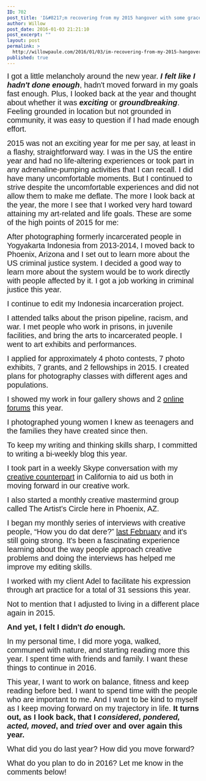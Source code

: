 ```yaml
---
ID: 702
post_title: 'I&#8217;m recovering from my 2015 hangover with some grace'
author: Willow
post_date: 2016-01-03 21:21:10
post_excerpt: ""
layout: post
permalink: >
  http://willowpaule.com/2016/01/03/im-recovering-from-my-2015-hangover-with-some-grace/
published: true
---
```

<p style="margin-bottom: 0in">
<zentobox height="630" preview="/img/s12/v178/p337611039-5.jpg" width="944"><!--
{
  "type": "zf.zentobox.PhotoVideo",
  "options": {
    "hoverAction": "0",
    "autoPlay": false,
    "hideWatermark": "false",
    "isSoundtrackLooped": false,
    "duration": "5",
    "transition": "2",
    "autoStart": false,
    "needLoopImages": false,
    "isRandom": false,
    "hasTopBar": true,
    "needLinkToGallery": true,
    "linkToGalleryText": "Visit Gallery",
    "showPhotoTitles": true,
    "showGalleryTitle": true,
    "showController": true,
    "allowFullScreen": true,
    "showThumbs": false,
    "controllerStyle": "31",
    "showOpeningSlide": true,
    "showClosingSlide": true,
    "slideBgColor": "#111111",
    "slideDisplayNameColor": "#f5f5f5",
    "slideGalleryTitleColor": "#dddddd",
    "bgColor": "#555555",
    "isBackgroundTransparent": false,
    "hideBorder": false,
    "borderColor": "#555555",
    "animationStyle": 2,
    "animationColor": "#cccccc",
    "anchorPoint": 4,
    "click": {
      "action": "0",
      "newWindow": true,
      "url": ""
    }
  },
  "layout": {
    "imageSize": "-1",
    "themeBorder": "false",
    "customWidth": "800",
    "hSpace": "0",
    "vSpace": "0",
    "fixedAlignment": "true",
    "customHeight": "630",
    "browserScaling": "true",
    "borderWidth": 0,
    "sizingMode": "0",
    "alignment": "1"
  },
  "content": {
    "photoSetId": "gal439474196",
    "ownerId": 841192347,
    "photoId": "337611039",
    "isVideo": false
  }
}
--></zentobox>
</p>

<p style="margin-bottom: 0in"><span style="font-size:20px;"><span style="font-family: trebuchet ms,lucida sans unicode,lucida grande,lucida sans,arial,sans-serif;">
<style type="text/css">P { margin-bottom: 0.08
</style>
</span><span style="font-family: trebuchet ms,lucida sans unicode,lucida grande,lucida sans,arial,sans-serif;">I got a little melancholy around the new year. <em><strong>I felt like I hadn&#39;t done enough</strong></em>, hadn&#39;t moved forward in my goals fast enough. Plus, I looked back at the year and thought about whether it was <strong><em>exciting</em></strong> or <strong><em>groundbreaking</em></strong>. Feeling grounded in location but not grounded in community, it was easy to question if I had made enough effort.</span></span></p>

<p style="margin-bottom: 0in"><span style="font-size:20px;"><span style="font-family: trebuchet ms,lucida sans unicode,lucida grande,lucida sans,arial,sans-serif;">
<zentobox height="630" preview="/img/s/v-2/p42662646-5.jpg" width="944"><!--
{
  "type": "zf.zentobox.PhotoVideo",
  "options": {
    "hoverAction": "0",
    "autoPlay": false,
    "hideWatermark": "false",
    "isSoundtrackLooped": false,
    "duration": "5",
    "transition": "2",
    "autoStart": false,
    "needLoopImages": false,
    "isRandom": false,
    "hasTopBar": true,
    "needLinkToGallery": true,
    "linkToGalleryText": "Visit Gallery",
    "showPhotoTitles": true,
    "showGalleryTitle": true,
    "showController": true,
    "allowFullScreen": true,
    "showThumbs": false,
    "controllerStyle": "31",
    "showOpeningSlide": true,
    "showClosingSlide": true,
    "slideBgColor": "#111111",
    "slideDisplayNameColor": "#f5f5f5",
    "slideGalleryTitleColor": "#dddddd",
    "bgColor": "#555555",
    "isBackgroundTransparent": false,
    "hideBorder": false,
    "borderColor": "#555555",
    "animationStyle": 2,
    "animationColor": "#cccccc",
    "anchorPoint": 4,
    "click": {
      "action": "0",
      "newWindow": true,
      "url": ""
    }
  },
  "layout": {
    "imageSize": "-1",
    "themeBorder": "false",
    "customWidth": "800",
    "hSpace": "0",
    "vSpace": "0",
    "fixedAlignment": "true",
    "customHeight": "630",
    "browserScaling": "true",
    "borderWidth": 0,
    "sizingMode": "0",
    "alignment": "1"
  },
  "content": {
    "photoSetId": "gal439474196",
    "ownerId": 841192347,
    "photoId": "42662646",
    "isVideo": false
  }
}
--></zentobox>
</span></span><span style="font-size:20px;"><span style="font-family: trebuchet ms,lucida sans unicode,lucida grande,lucida sans,arial,sans-serif;">2015 was not an exciting year for me per say, at least in a flashy, straightforward way. I was in the US the entire year and had no life-altering experiences or took part in any adrenaline-pumping activities that I can recall. I did have many uncomfortable moments. But I continued to strive despite the uncomfortable experiences and did not allow them to make me deflate. The more I look back at the year, the more I see that I worked very hard toward attaining my art-related and life goals. These are some of the high points of 2015 for me:</span></span></p>

<p style="margin-bottom: 0in"><span style="font-size:20px;"><span style="font-family: trebuchet ms,lucida sans unicode,lucida grande,lucida sans,arial,sans-serif;">After photographing formerly incarcerated people in Yogyakarta Indonesia from 2013-2014, I moved back to Phoenix, Arizona and I set out to learn more about the US criminal justice system. I decided a good way to learn more about the system would be to work directly with people affected by it. I got a job working in criminal justice this year.</span></span></p>

<p style="margin-bottom: 0in"><span style="font-size:20px;"><span style="font-family: trebuchet ms,lucida sans unicode,lucida grande,lucida sans,arial,sans-serif;">
<zentobox height="630" preview="/img/s8/v83/p1136411089-5.jpg" width="944"><!--
{
  "type": "zf.zentobox.PhotoVideo",
  "options": {
    "hoverAction": "0",
    "autoPlay": false,
    "hideWatermark": "false",
    "isSoundtrackLooped": false,
    "duration": "5",
    "transition": "2",
    "autoStart": false,
    "needLoopImages": false,
    "isRandom": false,
    "hasTopBar": true,
    "needLinkToGallery": true,
    "linkToGalleryText": "Visit Gallery",
    "showPhotoTitles": true,
    "showGalleryTitle": true,
    "showController": true,
    "allowFullScreen": true,
    "showThumbs": false,
    "controllerStyle": "31",
    "showOpeningSlide": true,
    "showClosingSlide": true,
    "slideBgColor": "#111111",
    "slideDisplayNameColor": "#f5f5f5",
    "slideGalleryTitleColor": "#dddddd",
    "bgColor": "#555555",
    "isBackgroundTransparent": false,
    "hideBorder": false,
    "borderColor": "#555555",
    "animationStyle": 2,
    "animationColor": "#cccccc",
    "anchorPoint": 4,
    "click": {
      "action": "0",
      "newWindow": true,
      "url": ""
    }
  },
  "layout": {
    "imageSize": "-1",
    "themeBorder": "false",
    "customWidth": "800",
    "hSpace": "0",
    "vSpace": "0",
    "fixedAlignment": "true",
    "customHeight": "630",
    "browserScaling": "true",
    "borderWidth": 0,
    "sizingMode": "0",
    "alignment": "1"
  },
  "content": {
    "photoSetId": "gal270196182",
    "title": "",
    "caption": "Photo from my Indonesia incarceration series.\n\nCopyright Willow Paule Photography, 2014.",
    "altText": "",
    "ownerId": 841192347,
    "photoId": "1136411089",
    "isVideo": false
  }
}
--></zentobox>
I continue to edit my Indonesia incarceration project.</span></span></p>

<p style="margin-bottom: 0in"><span style="font-size:20px;"><span style="font-family: trebuchet ms,lucida sans unicode,lucida grande,lucida sans,arial,sans-serif;">I attended talks about the prison pipeline, racism, and war. I met people who work in prisons, in juvenile facilities, and bring the arts to incarcerated people. I went to art exhibits and performances.</span></span></p>

<p style="margin-bottom: 0in"><span style="font-size:20px;"><span style="font-family: trebuchet ms,lucida sans unicode,lucida grande,lucida sans,arial,sans-serif;">I applied for approximately 4 photo contests, 7 photo exhibits, 7 grants, and 2 fellowships in 2015. I created plans for photography classes with different ages and populations.</span></span></p>

<p style="margin-bottom: 0in">
<zentobox height="614" preview="/img/s6/v138/p966572287-6.jpg" width="858"><!--
{
  "type": "zf.zentobox.PhotoVideo",
  "options": {
    "hoverAction": "0",
    "autoPlay": false,
    "hideWatermark": "false",
    "isSoundtrackLooped": false,
    "duration": "5",
    "transition": "2",
    "autoStart": false,
    "needLoopImages": false,
    "isRandom": false,
    "hasTopBar": true,
    "needLinkToGallery": true,
    "linkToGalleryText": "Visit Gallery",
    "showPhotoTitles": true,
    "showGalleryTitle": true,
    "showController": true,
    "allowFullScreen": true,
    "showThumbs": false,
    "controllerStyle": "31",
    "showOpeningSlide": true,
    "showClosingSlide": true,
    "slideBgColor": "#111111",
    "slideDisplayNameColor": "#f5f5f5",
    "slideGalleryTitleColor": "#dddddd",
    "bgColor": "#555555",
    "isBackgroundTransparent": false,
    "hideBorder": false,
    "borderColor": "#555555",
    "animationStyle": 2,
    "animationColor": "#cccccc",
    "anchorPoint": 4,
    "click": {
      "action": "0",
      "newWindow": true,
      "url": ""
    }
  },
  "layout": {
    "imageSize": "-1",
    "themeBorder": "false",
    "customWidth": "800",
    "hSpace": "0",
    "vSpace": "0",
    "fixedAlignment": "true",
    "customHeight": "630",
    "browserScaling": "true",
    "borderWidth": 0,
    "sizingMode": "0",
    "alignment": "1"
  },
  "content": {
    "photoSetId": "gal533108165",
    "ownerId": 841192347,
    "photoId": "966572287",
    "isVideo": false
  }
}
--></zentobox>
</p>

<p style="margin-bottom: 0in"><span style="font-size:20px;"><span style="font-family: trebuchet ms,lucida sans unicode,lucida grande,lucida sans,arial,sans-serif;">I showed my work in four gallery shows and 2 <a href="http://issuu.com/flyingchickadee/docs/jan_2015_print" target="_blank">online forums</a> this year.</span></span></p>

<p style="margin-bottom: 0in"><span style="font-size:20px;"><span style="font-family: trebuchet ms,lucida sans unicode,lucida grande,lucida sans,arial,sans-serif;">I photographed young women I knew as teenagers and the families they have created since then.</span></span></p>

<p style="margin-bottom: 0in"><span style="font-size:20px;"><span style="font-family: trebuchet ms,lucida sans unicode,lucida grande,lucida sans,arial,sans-serif;">
<zentobox height="960" preview="/img/s1/v46/p1545346281-6.jpg" width="641"><!--
{
  "type": "zf.zentobox.PhotoVideo",
  "options": {
    "hoverAction": "0",
    "autoPlay": false,
    "hideWatermark": "false",
    "isSoundtrackLooped": false,
    "duration": "5",
    "transition": "2",
    "autoStart": false,
    "needLoopImages": false,
    "isRandom": false,
    "hasTopBar": true,
    "needLinkToGallery": true,
    "linkToGalleryText": "Visit Gallery",
    "showPhotoTitles": true,
    "showGalleryTitle": true,
    "showController": true,
    "allowFullScreen": true,
    "showThumbs": false,
    "controllerStyle": "31",
    "showOpeningSlide": true,
    "showClosingSlide": true,
    "slideBgColor": "#111111",
    "slideDisplayNameColor": "#f5f5f5",
    "slideGalleryTitleColor": "#dddddd",
    "bgColor": "#555555",
    "isBackgroundTransparent": false,
    "hideBorder": false,
    "borderColor": "#555555",
    "animationStyle": 2,
    "animationColor": "#cccccc",
    "anchorPoint": 4,
    "click": {
      "action": "0",
      "newWindow": true,
      "url": ""
    }
  },
  "layout": {
    "imageSize": "-1",
    "themeBorder": "false",
    "customWidth": "800",
    "hSpace": "0",
    "vSpace": "0",
    "fixedAlignment": "true",
    "customHeight": "630",
    "browserScaling": "true",
    "borderWidth": 0,
    "sizingMode": "0",
    "alignment": "1"
  },
  "content": {
    "photoSetId": "gal433840565",
    "ownerId": 841192347,
    "photoId": "1545346281",
    "isVideo": false
  }
}
--></zentobox>
</span></span> 
<zentobox height="631" preview="/img/s7/v156/p775240761-5.jpg" width="944"><!--
{
  "type": "zf.zentobox.PhotoVideo",
  "options": {
    "hoverAction": "0",
    "autoPlay": false,
    "hideWatermark": "false",
    "isSoundtrackLooped": false,
    "duration": "5",
    "transition": "2",
    "autoStart": false,
    "needLoopImages": false,
    "isRandom": false,
    "hasTopBar": true,
    "needLinkToGallery": true,
    "linkToGalleryText": "Visit Gallery",
    "showPhotoTitles": true,
    "showGalleryTitle": true,
    "showController": true,
    "allowFullScreen": true,
    "showThumbs": false,
    "controllerStyle": "31",
    "showOpeningSlide": true,
    "showClosingSlide": true,
    "slideBgColor": "#111111",
    "slideDisplayNameColor": "#f5f5f5",
    "slideGalleryTitleColor": "#dddddd",
    "bgColor": "#555555",
    "isBackgroundTransparent": false,
    "hideBorder": false,
    "borderColor": "#555555",
    "animationStyle": 2,
    "animationColor": "#cccccc",
    "anchorPoint": 4,
    "click": {
      "action": "0",
      "newWindow": true,
      "url": ""
    }
  },
  "layout": {
    "imageSize": "-1",
    "themeBorder": "false",
    "customWidth": "800",
    "hSpace": "0",
    "vSpace": "0",
    "fixedAlignment": "true",
    "customHeight": "630",
    "browserScaling": "true",
    "borderWidth": 0,
    "sizingMode": "0",
    "alignment": "1"
  },
  "content": {
    "photoSetId": "gal164610792",
    "ownerId": 841192347,
    "photoId": "775240761",
    "isVideo": false
  }
}
--></zentobox>
</p>

<p style="margin-bottom: 0in"><span style="font-size:20px;"><span style="font-family: trebuchet ms,lucida sans unicode,lucida grande,lucida sans,arial,sans-serif;">
<zentobox height="631" preview="/img/s7/v154/p1681466938-5.jpg" width="944"><!--
{
  "type": "zf.zentobox.PhotoVideo",
  "options": {
    "hoverAction": "0",
    "autoPlay": false,
    "hideWatermark": "false",
    "isSoundtrackLooped": false,
    "duration": "5",
    "transition": "2",
    "autoStart": false,
    "needLoopImages": false,
    "isRandom": false,
    "hasTopBar": true,
    "needLinkToGallery": true,
    "linkToGalleryText": "Visit Gallery",
    "showPhotoTitles": true,
    "showGalleryTitle": true,
    "showController": true,
    "allowFullScreen": true,
    "showThumbs": false,
    "controllerStyle": "31",
    "showOpeningSlide": true,
    "showClosingSlide": true,
    "slideBgColor": "#111111",
    "slideDisplayNameColor": "#f5f5f5",
    "slideGalleryTitleColor": "#dddddd",
    "bgColor": "#555555",
    "isBackgroundTransparent": false,
    "hideBorder": false,
    "borderColor": "#555555",
    "animationStyle": 2,
    "animationColor": "#cccccc",
    "anchorPoint": 4,
    "click": {
      "action": "0",
      "newWindow": true,
      "url": ""
    }
  },
  "layout": {
    "imageSize": "-1",
    "themeBorder": "false",
    "customWidth": "800",
    "hSpace": "0",
    "vSpace": "0",
    "fixedAlignment": "true",
    "customHeight": "630",
    "browserScaling": "true",
    "borderWidth": 0,
    "sizingMode": "0",
    "alignment": "1"
  },
  "content": {
    "photoSetId": "gal979083683",
    "ownerId": 841192347,
    "photoId": "1681466938",
    "isVideo": false
  }
}
--></zentobox>
</span></span></p>

<p style="margin-bottom: 0in"><span style="font-size:20px;"><span style="font-family: trebuchet ms,lucida sans unicode,lucida grande,lucida sans,arial,sans-serif;">To keep my writing and thinking skills sharp, I committed to writing a bi-weekly blog this year.</span></span></p>

<p style="margin-bottom: 0in"><span style="font-size:20px;"><span style="font-family: trebuchet ms,lucida sans unicode,lucida grande,lucida sans,arial,sans-serif;">I took part in a weekly Skype conversation with my <a href="http://www.gazellesamizay.com/" target="_blank">creative counterpart</a> in California to aid us both in moving forward in our creative work. </span></span></p>

<p style="margin-bottom: 0in"><span style="font-size:20px;"><span style="font-family: trebuchet ms,lucida sans unicode,lucida grande,lucida sans,arial,sans-serif;">I also started a monthly creative mastermind group called The Artist&#39;s Circle here in Phoenix, AZ.</span></span></p>

<p style="margin-bottom: 0in"><span style="font-size:20px;"><span style="font-family: trebuchet ms,lucida sans unicode,lucida grande,lucida sans,arial,sans-serif;">
<zentobox height="318" preview="/img/s3/v7/p1760675791-5.jpg" width="944"><!--
{
  "type": "zf.zentobox.PhotoVideo",
  "options": {
    "hoverAction": "0",
    "autoPlay": false,
    "hideWatermark": "false",
    "isSoundtrackLooped": false,
    "duration": "5",
    "transition": "2",
    "autoStart": false,
    "needLoopImages": false,
    "isRandom": false,
    "hasTopBar": true,
    "needLinkToGallery": true,
    "linkToGalleryText": "Visit Gallery",
    "showPhotoTitles": true,
    "showGalleryTitle": true,
    "showController": true,
    "allowFullScreen": true,
    "showThumbs": false,
    "controllerStyle": "31",
    "showOpeningSlide": true,
    "showClosingSlide": true,
    "slideBgColor": "#111111",
    "slideDisplayNameColor": "#f5f5f5",
    "slideGalleryTitleColor": "#dddddd",
    "bgColor": "#555555",
    "isBackgroundTransparent": false,
    "hideBorder": false,
    "borderColor": "#555555",
    "animationStyle": 2,
    "animationColor": "#cccccc",
    "anchorPoint": 4,
    "click": {
      "action": "0",
      "newWindow": true,
      "url": ""
    }
  },
  "layout": {
    "imageSize": "-1",
    "themeBorder": "false",
    "customWidth": "800",
    "hSpace": "0",
    "vSpace": "0",
    "fixedAlignment": "true",
    "customHeight": "630",
    "browserScaling": "true",
    "borderWidth": 0,
    "sizingMode": "0",
    "alignment": "1"
  },
  "content": {
    "photoSetId": "gal979083683",
    "ownerId": 841192347,
    "photoId": "1760675791",
    "isVideo": false
  }
}
--></zentobox>
I began my monthly series of interviews with creative people, &ldquo;How you do dat dere?&rdquo; <a href="http://www.willowpaule.com/blog/2015/2/jejushamanisminterview-with-filmmaker-joey-rositano" target="_blank">last February</a> and it&#39;s still going strong. It&#39;s been a fascinating experience learning about the way people approach creative problems and doing the interviews has helped me improve my editing skills.</span></span></p>

<p style="margin-bottom: 0in"><span style="font-size:20px;"><span style="font-family: trebuchet ms,lucida sans unicode,lucida grande,lucida sans,arial,sans-serif;">I worked with my client Adel to facilitate his expression through art practice for a total of 31 sessions this year.</span></span></p>

<p style="margin-bottom: 0in"><span style="font-size:20px;"><span style="font-family: trebuchet ms,lucida sans unicode,lucida grande,lucida sans,arial,sans-serif;">
<zentobox height="315" preview="/img/s4/v9/p1643848849-5.jpg" width="944"><!--
{
  "type": "zf.zentobox.PhotoVideo",
  "options": {
    "hoverAction": "0",
    "autoPlay": false,
    "hideWatermark": "false",
    "isSoundtrackLooped": false,
    "duration": "5",
    "transition": "2",
    "autoStart": false,
    "needLoopImages": false,
    "isRandom": false,
    "hasTopBar": true,
    "needLinkToGallery": true,
    "linkToGalleryText": "Visit Gallery",
    "showPhotoTitles": true,
    "showGalleryTitle": true,
    "showController": true,
    "allowFullScreen": true,
    "showThumbs": false,
    "controllerStyle": "31",
    "showOpeningSlide": true,
    "showClosingSlide": true,
    "slideBgColor": "#111111",
    "slideDisplayNameColor": "#f5f5f5",
    "slideGalleryTitleColor": "#dddddd",
    "bgColor": "#555555",
    "isBackgroundTransparent": false,
    "hideBorder": false,
    "borderColor": "#555555",
    "animationStyle": 2,
    "animationColor": "#cccccc",
    "anchorPoint": 4,
    "click": {
      "action": "0",
      "newWindow": true,
      "url": ""
    }
  },
  "layout": {
    "imageSize": "-1",
    "themeBorder": "false",
    "customWidth": "800",
    "hSpace": "0",
    "vSpace": "0",
    "fixedAlignment": "true",
    "customHeight": "630",
    "browserScaling": "true",
    "borderWidth": 0,
    "sizingMode": "0",
    "alignment": "1"
  },
  "content": {
    "photoSetId": "gal979083683",
    "ownerId": 841192347,
    "photoId": "1643848849",
    "isVideo": false
  }
}
--></zentobox>
</span></span></p>

<p style="margin-bottom: 0in"><span style="font-size:20px;"><span style="font-family: trebuchet ms,lucida sans unicode,lucida grande,lucida sans,arial,sans-serif;">Not to mention that I adjusted to living in a different place again in 2015.</span></span></p>

<p style="margin-bottom: 0in"><span style="font-size:20px;"><span style="font-family: trebuchet ms,lucida sans unicode,lucida grande,lucida sans,arial,sans-serif;"><strong>And yet, I felt I didn&#39;t <i>do</i> enough.</strong></span></span></p>

<p style="margin-bottom: 0in"><span style="font-size:20px;"><span style="font-family: trebuchet ms,lucida sans unicode,lucida grande,lucida sans,arial,sans-serif;">In my personal time, I did more yoga, walked, communed with nature, and starting reading more this year. I spent time with friends and family. I want these things to continue in 2016.</span></span></p>

<p style="margin-bottom: 0in"><span style="font-size:20px;"><span style="font-family: trebuchet ms,lucida sans unicode,lucida grande,lucida sans,arial,sans-serif;">
<zentobox height="637" preview="/img/s8/v15/p1755105640-6.jpg" width="849"><!--
{
  "type": "zf.zentobox.PhotoVideo",
  "options": {
    "hoverAction": "0",
    "autoPlay": false,
    "hideWatermark": "false",
    "isSoundtrackLooped": false,
    "duration": "5",
    "transition": "2",
    "autoStart": false,
    "needLoopImages": false,
    "isRandom": false,
    "hasTopBar": true,
    "needLinkToGallery": true,
    "linkToGalleryText": "Visit Gallery",
    "showPhotoTitles": true,
    "showGalleryTitle": true,
    "showController": true,
    "allowFullScreen": true,
    "showThumbs": false,
    "controllerStyle": "31",
    "showOpeningSlide": true,
    "showClosingSlide": true,
    "slideBgColor": "#111111",
    "slideDisplayNameColor": "#f5f5f5",
    "slideGalleryTitleColor": "#dddddd",
    "bgColor": "#555555",
    "isBackgroundTransparent": false,
    "hideBorder": false,
    "borderColor": "#555555",
    "animationStyle": 2,
    "animationColor": "#cccccc",
    "anchorPoint": 4,
    "click": {
      "action": "0",
      "newWindow": true,
      "url": ""
    }
  },
  "layout": {
    "imageSize": "-1",
    "themeBorder": "false",
    "customWidth": "800",
    "hSpace": "0",
    "vSpace": "0",
    "fixedAlignment": "true",
    "customHeight": "630",
    "browserScaling": "true",
    "borderWidth": 0,
    "sizingMode": "0",
    "alignment": "1"
  },
  "content": {
    "photoSetId": "gal979083683",
    "title": "",
    "caption": "Some of the family I spoke of...",
    "altText": "",
    "ownerId": 841192347,
    "photoId": "1755105640",
    "isVideo": false
  }
}
--></zentobox>
This year, I want to work on balance, fitness and keep reading before bed. I want to spend time with the people who are important to me. And I want to be kind to myself as I keep moving forward on my trajectory in life. <strong>It turns out, as I look back, that I <em>considered</em>, <em>pondered, acted, moved</em>, and <em>tried</em> over and over again this year.</strong></span></span></p>

<p style="margin-bottom: 0in"><span style="font-size:20px;"><span style="font-family: trebuchet ms,lucida sans unicode,lucida grande,lucida sans,arial,sans-serif;">What did you do last year? How did you move forward?</span></span></p>

<p style="margin-bottom: 0in"><span style="font-size:20px;"><span style="font-family: trebuchet ms,lucida sans unicode,lucida grande,lucida sans,arial,sans-serif;">What do you plan to do in 2016? Let me know in the comments below!</span></span></p>

<p style="margin-bottom: 0in">&nbsp;</p>